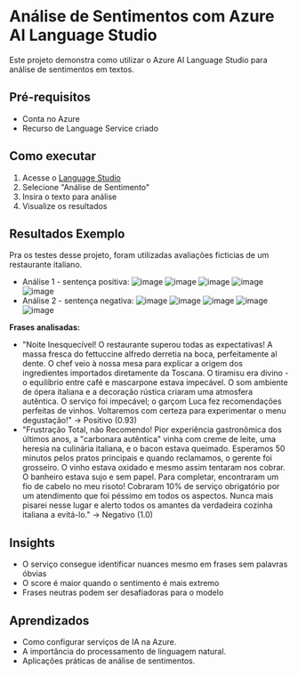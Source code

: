 # Análise de Sentimentos com Azure AI Language Studio

Este projeto demonstra como utilizar o Azure AI Language Studio para análise de sentimentos em textos.

## Pré-requisitos
- Conta no Azure
- Recurso de Language Service criado

## Como executar
1. Acesse o [Language Studio](https://language.cognitive.azure.com/)
2. Selecione "Análise de Sentimento"
3. Insira o texto para análise
4. Visualize os resultados

## Resultados Exemplo
Pra os testes desse projeto, foram utilizadas avaliações ficticias de um restaurante italiano.
- Análise 1 - sentença positiva:
![image](https://github.com/user-attachments/assets/a7569acc-b023-4d72-a7c5-c46181455c61)
![image](https://github.com/user-attachments/assets/13b679d2-3980-4a2d-96dc-d1cd535f5e0f)
![image](https://github.com/user-attachments/assets/fabe93e5-276c-4323-be96-ebfee70c0a82)
![image](https://github.com/user-attachments/assets/20422232-c553-4939-a668-4057dde5d69b)
![image](https://github.com/user-attachments/assets/5155fe4f-a12f-42ab-bbd6-043ae5b6e205)
- Análise 2 - sentença negativa:
![image](https://github.com/user-attachments/assets/e68ac5d5-c85b-47f6-a51d-1b111af3d6d6)
![image](https://github.com/user-attachments/assets/375b6d01-8539-4bc1-83bf-77538aefdc4f)
![image](https://github.com/user-attachments/assets/8b0b362d-6308-4688-a279-dbbd87e12783)
![image](https://github.com/user-attachments/assets/7efbb78a-fe35-4527-b566-549c3f572cc6)
![image](https://github.com/user-attachments/assets/70546a7d-f890-440b-8f39-fc0fc4c4750e)

**Frases analisadas:**
- "Noite Inesquecível!
O restaurante superou todas as expectativas! A massa fresca do fettuccine alfredo derretia na boca, perfeitamente al dente. O chef veio à nossa mesa para explicar a origem dos ingredientes importados diretamente da Toscana. O tiramisu era divino - o equilíbrio entre café e mascarpone estava impecável. O som ambiente de ópera italiana e a decoração rústica criaram uma atmosfera autêntica. O serviço foi impecável; o garçom Luca fez recomendações perfeitas de vinhos. Voltaremos com certeza para experimentar o menu degustação!" → Positivo (0.93)
- "Frustração Total, não Recomendo!
Pior experiência gastronômica dos últimos anos, a "carbonara autêntica" vinha com creme de leite, uma heresia na culinária italiana, e o bacon estava queimado. Esperamos 50 minutos pelos pratos principais e quando reclamamos, o gerente foi grosseiro. O vinho estava oxidado e mesmo assim tentaram nos cobrar. O banheiro estava sujo e sem papel. Para completar, encontraram um fio de cabelo no meu risoto! Cobraram 10% de serviço obrigatório por um atendimento que foi péssimo em todos os aspectos. Nunca mais pisarei nesse lugar e alerto todos os amantes da verdadeira cozinha italiana a evitá-lo." → Negativo (1.0)

## Insights
- O serviço consegue identificar nuances mesmo em frases sem palavras óbvias
- O score é maior quando o sentimento é mais extremo
- Frases neutras podem ser desafiadoras para o modelo

## Aprendizados
- Como configurar serviços de IA na Azure.
- A importância do processamento de linguagem natural.
- Aplicações práticas de análise de sentimentos.
